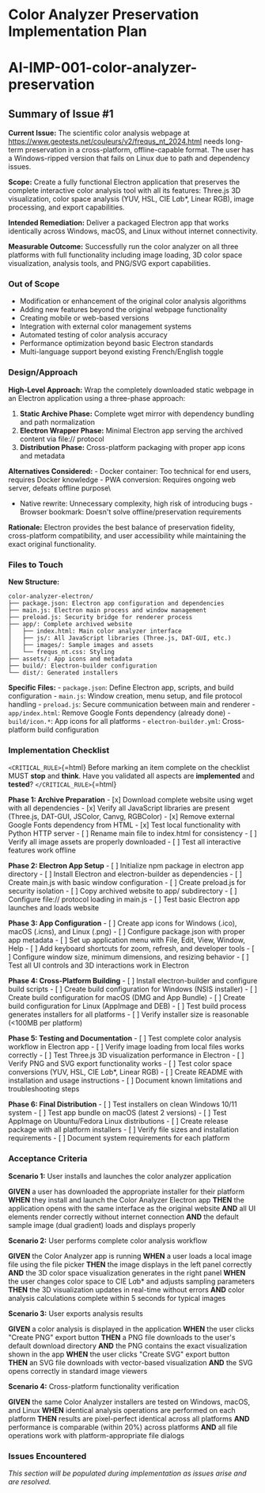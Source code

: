 # Color Analyzer Preservation Implementation Plan

# AI-IMP-001-color-analyzer-preservation

## Summary of Issue #1

**Current Issue:** The scientific color analysis webpage at
https://www.geotests.net/couleurs/v2/frequs_nt_2024.html needs long-term
preservation in a cross-platform, offline-capable format. The user has a
Windows-ripped version that fails on Linux due to path and dependency issues.

**Scope:** Create a fully functional Electron application that preserves the
complete interactive color analysis tool with all its features: Three.js 3D
visualization, color space analysis (YUV, HSL, CIE L*a*b\*, Linear RGB), image
processing, and export capabilities.

**Intended Remediation:** Deliver a packaged Electron app that works identically
across Windows, macOS, and Linux without internet connectivity.

**Measurable Outcome:** Successfully run the color analyzer on all three
platforms with full functionality including image loading, 3D color space
visualization, analysis tools, and PNG/SVG export capabilities.

### Out of Scope

-   Modification or enhancement of the original color analysis algorithms
-   Adding new features beyond the original webpage functionality
-   Creating mobile or web-based versions
-   Integration with external color management systems
-   Automated testing of color analysis accuracy
-   Performance optimization beyond basic Electron standards
-   Multi-language support beyond existing French/English toggle

### Design/Approach

**High-Level Approach:** Wrap the completely downloaded static webpage in an
Electron application using a three-phase approach:

1.  **Static Archive Phase:** Complete wget mirror with dependency bundling and
    path normalization
2.  **Electron Wrapper Phase:** Minimal Electron app serving the archived
    content via file:// protocol
3.  **Distribution Phase:** Cross-platform packaging with proper app icons and
    metadata

**Alternatives Considered:** - Docker container: Too technical for end users,
requires Docker knowledge - PWA conversion: Requires ongoing web server, defeats
offline purpose\
- Native rewrite: Unnecessary complexity, high risk of introducing bugs -
Browser bookmark: Doesn't solve offline/preservation requirements

**Rationale:** Electron provides the best balance of preservation fidelity,
cross-platform compatibility, and user accessibility while maintaining the exact
original functionality.

### Files to Touch

**New Structure:**

    color-analyzer-electron/
    ├── package.json: Electron app configuration and dependencies
    ├── main.js: Electron main process and window management  
    ├── preload.js: Security bridge for renderer process
    ├── app/: Complete archived website
    │   ├── index.html: Main color analyzer interface
    │   ├── js/: All JavaScript libraries (Three.js, DAT-GUI, etc.)
    │   ├── images/: Sample images and assets
    │   └── frequs_nt.css: Styling
    ├── assets/: App icons and metadata
    ├── build/: Electron-builder configuration  
    └── dist/: Generated installers

**Specific Files:** - `package.json`: Define Electron app, scripts, and build
configuration - `main.js`: Window creation, menu setup, and file protocol
handling - `preload.js`: Secure communication between main and renderer -
`app/index.html`: Remove Google Fonts dependency (already done) -
`build/icon.*`: App icons for all platforms - `electron-builder.yml`:
Cross-platform build configuration

### Implementation Checklist

`<CRITICAL_RULE>`{=html} Before marking an item complete on the checklist MUST
**stop** and **think**. Have you validated all aspects are **implemented** and
**tested**? `</CRITICAL_RULE>`{=html}

**Phase 1: Archive Preparation** - \[x\] Download complete website using wget
with all dependencies - \[x\] Verify all JavaScript libraries are present
(Three.js, DAT-GUI, JSColor, Canvg, RGBColor) - \[x\] Remove external Google
Fonts dependency from HTML - \[x\] Test local functionality with Python HTTP
server - \[ \] Rename main file to index.html for consistency - \[ \] Verify all
image assets are properly downloaded - \[ \] Test all interactive features work
offline

**Phase 2: Electron App Setup** - \[ \] Initialize npm package in electron app
directory - \[ \] Install Electron and electron-builder as dependencies - \[ \]
Create main.js with basic window configuration - \[ \] Create preload.js for
security isolation - \[ \] Copy archived website to app/ subdirectory - \[ \]
Configure file:// protocol loading in main.js - \[ \] Test basic Electron app
launches and loads website

**Phase 3: App Configuration** - \[ \] Create app icons for Windows (.ico),
macOS (.icns), and Linux (.png) - \[ \] Configure package.json with proper app
metadata - \[ \] Set up application menu with File, Edit, View, Window, Help -
\[ \] Add keyboard shortcuts for zoom, refresh, and developer tools - \[ \]
Configure window size, minimum dimensions, and resizing behavior - \[ \] Test
all UI controls and 3D interactions work in Electron

**Phase 4: Cross-Platform Building** - \[ \] Install electron-builder and
configure build scripts - \[ \] Create build configuration for Windows (NSIS
installer) - \[ \] Create build configuration for macOS (DMG and App Bundle) -
\[ \] Create build configuration for Linux (AppImage and DEB) - \[ \] Test build
process generates installers for all platforms - \[ \] Verify installer size is
reasonable (\<100MB per platform)

**Phase 5: Testing and Documentation** - \[ \] Test complete color analysis
workflow in Electron app - \[ \] Verify image loading from local files works
correctly - \[ \] Test Three.js 3D visualization performance in Electron - \[ \]
Verify PNG and SVG export functionality works - \[ \] Test color space
conversions (YUV, HSL, CIE L*a*b\*, Linear RGB) - \[ \] Create README with
installation and usage instructions - \[ \] Document known limitations and
troubleshooting steps

**Phase 6: Final Distribution** - \[ \] Test installers on clean Windows 10/11
system - \[ \] Test app bundle on macOS (latest 2 versions) - \[ \] Test
AppImage on Ubuntu/Fedora Linux distributions - \[ \] Create release package
with all platform installers - \[ \] Verify file sizes and installation
requirements - \[ \] Document system requirements for each platform

### Acceptance Criteria

**Scenario 1:** User installs and launches the color analyzer application

**GIVEN** a user has downloaded the appropriate installer for their platform
**WHEN** they install and launch the Color Analyzer Electron app **THEN** the
application opens with the same interface as the original website **AND** all UI
elements render correctly without internet connection **AND** the default sample
image (dual gradient) loads and displays properly

**Scenario 2:** User performs complete color analysis workflow

**GIVEN** the Color Analyzer app is running **WHEN** a user loads a local image
file using the file picker **THEN** the image displays in the left panel
correctly **AND** the 3D color space visualization generates in the right panel
**WHEN** the user changes color space to CIE L*a*b\* and adjusts sampling
parameters **THEN** the 3D visualization updates in real-time without errors
**AND** color analysis calculations complete within 5 seconds for typical images

**Scenario 3:** User exports analysis results

**GIVEN** a color analysis is displayed in the application **WHEN** the user
clicks "Create PNG" export button **THEN** a PNG file downloads to the user's
default download directory **AND** the PNG contains the exact visualization
shown in the app **WHEN** the user clicks "Create SVG" export button\
**THEN** an SVG file downloads with vector-based visualization **AND** the SVG
opens correctly in standard image viewers

**Scenario 4:** Cross-platform functionality verification

**GIVEN** the same Color Analyzer installers are tested on Windows, macOS, and
Linux **WHEN** identical analysis operations are performed on each platform
**THEN** results are pixel-perfect identical across all platforms **AND**
performance is comparable (within 20%) across platforms **AND** all file
operations work with platform-appropriate file dialogs

### Issues Encountered

*This section will be populated during implementation as issues arise and are
resolved.*
